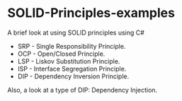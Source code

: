 # SOLID-Principles-examples
A brief look at using SOLID principles using C#

- SRP - Single Responsibility Principle.
- OCP - Open/Closed Principle.
- LSP - Liskov Substitution Principle.
- ISP - Interface Segregation Principle.
- DIP - Dependency Inversion Principle.

Also, a look at a type of DIP: Dependency Injection.

